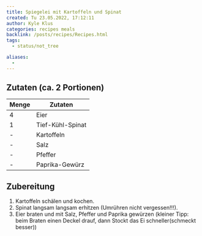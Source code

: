 ```yaml
---
title: Spiegelei mit Kartoffeln und Spinat
created: Tu 23.05.2022, 17:12:11
author: Kyle Klus
categories: recipes meals
backlink: /posts/recipes/Recipes.html
tags:
  - status/not_tree

aliases:
  - 
---
```


## Zutaten (ca. 2 Portionen)

| Menge            | Zutaten                        |
| ---------------- | ------------------------------ |
| 4                | Eier                           | 
| 1                | Tief-Kühl-Spinat               |
| -                | Kartoffeln                     |
| -                | Salz                           |
| -                | Pfeffer                        |
| -                | Paprika-Gewürz                 |

## Zubereitung

1. Kartoffeln schälen und kochen.
2. Spinat langsam langsam erhitzen (Umrühren nicht vergessen!!!).
3. Eier braten und mit Salz, Pfeffer und Paprika gewürzen (kleiner Tipp: beim Braten einen Deckel drauf, dann Stockt das Ei schneller(schmeckt besser))

